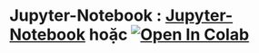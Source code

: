 # Jupyter-Notebook : [Jupyter-Notebook][1] hoặc [![Open In Colab](https://colab.research.google.com/assets/colab-badge.svg)](https://colab.research.google.com/drive/1LrUbHaBGtlVoT5PPGOe1Fwxj5zlcrWeL?authuser=1)
[1]:https://github.com/danhhuynh25029/CS112.L21/blob/master/Week_3/BOT/BOT.ipynb
